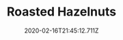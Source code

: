 ---
templateKey: blog-post
title: Roasted Hazelnuts
type: cooking
energy: 175
health: 78
description: The roasting process creates a rich forest flavor. 
featuredpost: false
date: 2020-02-16T21:45:12.711Z
featuredimage: /img/Roasted_Hazelnuts.png
sellPrice: 270
tags:
  - Hazelnut
  - edible
---